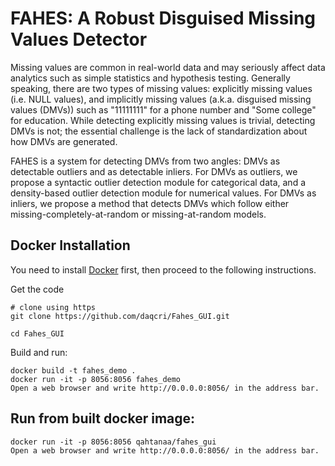# FAHES: A Robust Disguised Missing Values Detector
Missing values are common in real-world data and may seriously affect data analytics such as simple statistics and hypothesis testing. Generally speaking, there are two types of missing values:  explicitly missing values (i.e. NULL values), and implicitly missing values (a.k.a. disguised missing values (DMVs)) such as "11111111" for a phone number and "Some college" for education. While detecting explicitly missing values is trivial, detecting DMVs is not; the essential challenge is the lack of standardization about how DMVs are generated. 

FAHES is a system for detecting DMVs from two angles: DMVs as detectable outliers and as detectable inliers.  For DMVs as outliers, we propose a syntactic outlier detection module for categorical data, and a density-based outlier detection module for numerical values. For DMVs as inliers, we propose a method that detects DMVs which follow either missing-completely-at-random or missing-at-random models. 


## Docker Installation
You need to install [Docker](https://www.docker.com/community-edition)
first, then proceed to the following instructions.

Get the code

    # clone using https
    git clone https://github.com/daqcri/Fahes_GUI.git
    
    cd Fahes_GUI
    
Build and run:

    docker build -t fahes_demo .
    docker run -it -p 8056:8056 fahes_demo
    Open a web browser and write http://0.0.0.0:8056/ in the address bar.

## Run from built docker image:

    docker run -it -p 8056:8056 qahtanaa/fahes_gui
    Open a web browser and write http://0.0.0.0:8056/ in the address bar.
